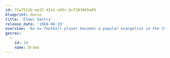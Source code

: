 ```yaml
---
id: 72a7511b-ee37-42e1-a45c-8cf203065e09
blueprint: movie
title: 'Elmer Gantry'
release_date: '1960-06-19'
overview: 'An ex-football player becomes a popular evangelist in the 1920s Midwest.'
genres:
  -
    id: 18
    name: Drama
---
```

